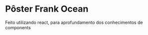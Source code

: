 <h1>Pôster Frank Ocean</h1>
<p>Feito utilizando react, para aprofundamento dos conhecimentos de components</h1>
